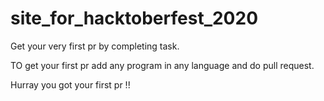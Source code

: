 # site_for_hacktoberfest_2020
Get your very first pr by completing task.


TO get your first pr add any program in any language and do pull request.

Hurray you got your first pr !!

